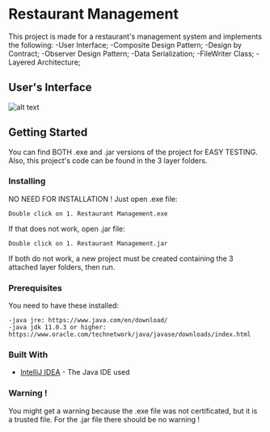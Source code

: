 # Restaurant Management
This project is made for a restaurant's management system and implements the following: -User Interface; -Composite Design Pattern; -Design by Contract; -Observer Design Pattern; -Data Serialization; -FileWriter Class; -Layered Architecture;

## User's Interface
![alt text](https://github.com/DanutGavrus/Java-Applications/blob/master/0.%20User%20Interfaces/1.%20Restaurant%20Management.png)

## Getting Started
You can find BOTH .exe and .jar versions of the project for EASY TESTING. Also, this project's code can be found in the 3 layer folders.

### Installing
NO NEED FOR INSTALLATION !
Just open .exe file:
```
Double click on 1. Restaurant Management.exe
```
If that does not work, open .jar file:
```
Double click on 1. Restaurant Management.jar
```
If both do not work, a new project must be created containing the 3 attached layer folders, then run.

### Prerequisites
You need to have these installed:
```
-java jre: https://www.java.com/en/download/
-java jdk 11.0.3 or higher: https://www.oracle.com/technetwork/java/javase/downloads/index.html
```

### Built With
* [IntelliJ IDEA](https://www.jetbrains.com/idea/) - The Java IDE used

### Warning !
You might get a warning because the .exe file was not certificated, but it is a trusted file. For the .jar file there should be no warning !